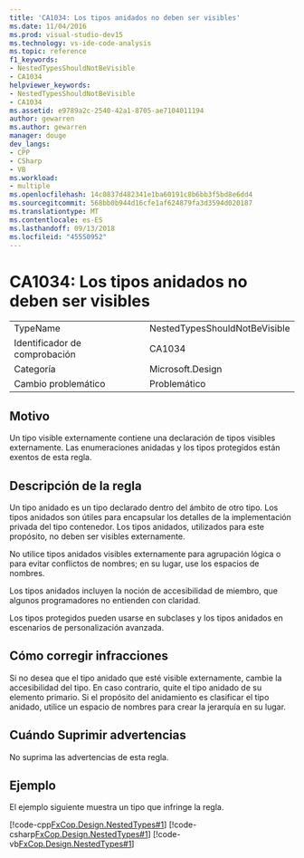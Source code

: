 ```yaml
---
title: 'CA1034: Los tipos anidados no deben ser visibles'
ms.date: 11/04/2016
ms.prod: visual-studio-dev15
ms.technology: vs-ide-code-analysis
ms.topic: reference
f1_keywords:
- NestedTypesShouldNotBeVisible
- CA1034
helpviewer_keywords:
- NestedTypesShouldNotBeVisible
- CA1034
ms.assetid: e9789a2c-2540-42a1-8705-ae7104011194
author: gewarren
ms.author: gewarren
manager: douge
dev_langs:
- CPP
- CSharp
- VB
ms.workload:
- multiple
ms.openlocfilehash: 14c0837d482341e1ba60191c8b6bb3f5bd8e6dd4
ms.sourcegitcommit: 568bb0b944d16cfe1af624879fa3d3594d020187
ms.translationtype: MT
ms.contentlocale: es-ES
ms.lasthandoff: 09/13/2018
ms.locfileid: "45550952"
---
```

# <a name="ca1034-nested-types-should-not-be-visible"></a>CA1034: Los tipos anidados no deben ser visibles

|||
|-|-|
|TypeName|NestedTypesShouldNotBeVisible|
|Identificador de comprobación|CA1034|
|Categoría|Microsoft.Design|
|Cambio problemático|Problemático|

## <a name="cause"></a>Motivo

Un tipo visible externamente contiene una declaración de tipos visibles externamente. Las enumeraciones anidadas y los tipos protegidos están exentos de esta regla.

## <a name="rule-description"></a>Descripción de la regla
 Un tipo anidado es un tipo declarado dentro del ámbito de otro tipo. Los tipos anidados son útiles para encapsular los detalles de la implementación privada del tipo contenedor. Los tipos anidados, utilizados para este propósito, no deben ser visibles externamente.

 No utilice tipos anidados visibles externamente para agrupación lógica o para evitar conflictos de nombres; en su lugar, use los espacios de nombres.

 Los tipos anidados incluyen la noción de accesibilidad de miembro, que algunos programadores no entienden con claridad.

 Los tipos protegidos pueden usarse en subclases y los tipos anidados en escenarios de personalización avanzada.

## <a name="how-to-fix-violations"></a>Cómo corregir infracciones
 Si no desea que el tipo anidado que esté visible externamente, cambie la accesibilidad del tipo. En caso contrario, quite el tipo anidado de su elemento primario. Si el propósito del anidamiento es clasificar el tipo anidado, utilice un espacio de nombres para crear la jerarquía en su lugar.

## <a name="when-to-suppress-warnings"></a>Cuándo Suprimir advertencias
 No suprima las advertencias de esta regla.

## <a name="example"></a>Ejemplo
 El ejemplo siguiente muestra un tipo que infringe la regla.

 [!code-cpp[FxCop.Design.NestedTypes#1](../code-quality/codesnippet/CPP/ca1034-nested-types-should-not-be-visible_1.cpp)]
 [!code-csharp[FxCop.Design.NestedTypes#1](../code-quality/codesnippet/CSharp/ca1034-nested-types-should-not-be-visible_1.cs)]
 [!code-vb[FxCop.Design.NestedTypes#1](../code-quality/codesnippet/VisualBasic/ca1034-nested-types-should-not-be-visible_1.vb)]